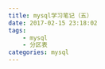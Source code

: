```yaml
---
title: mysql学习笔记（五）
date: 2017-02-15 23:18:02
tags:
    - mysql
    - 分区表
categories: mysql
---
```

